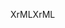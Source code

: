 <span data-ttu-id="edcf2-101">XrML</span><span class="sxs-lookup"><span data-stu-id="edcf2-101">XrML</span></span>